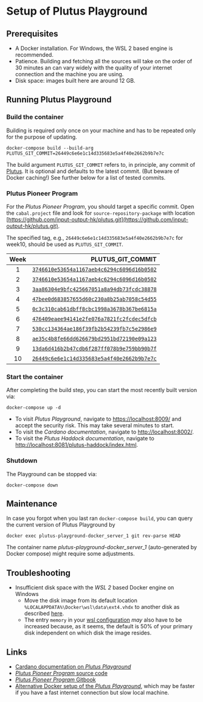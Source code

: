 # Setup of Plutus Playground

## Prerequisites
* A Docker installation. For Windows, the WSL 2 based engine is recommended.
* Patience. Building and fetching all the sources will take on the order of 30 minutes an can vary widely with the quality of your internet connection and the machine you are using.
* Disk space: images built here are around 12 GB. 

## Running Plutus Playground
### Build the container
Building is required only once on your machine and has to be repeated only for the purpose of updating.
```
docker-compose build --build-arg PLUTUS_GIT_COMMIT=26449c6e6e1c14d335683e5a4f40e2662b9b7e7c
```
The build argument `PLUTUS_GIT_COMMIT` refers to, in principle, any commit of [Plutus](https://github.com/input-output-hk/plutus). It is optional and defaults to the latest commit. (But beware of Docker caching!)
See further below for a list of tested commits.

### Plutus Pioneer Program
For the *Plutus Pioneer Program*, you should target a specific commit. Open the `cabal.project` file and look for `source-repository-package` with location [https://github.com/input-output-hk/plutus.git](https://github.com/input-output-hk/plutus.git).

The specified tag, e.g., `26449c6e6e1c14d335683e5a4f40e2662b9b7e7c` for week10, should be used as `PLUTUS_GIT_COMMIT`. 

| Week | PLUTUS_GIT_COMMIT                                                                                                                     |
|:----:|--------------------------------------------------------------------------------------------------------------------------------------:|
| 1    | [`3746610e53654a1167aeb4c6294c6096d16b0502`](https://github.com/input-output-hk/plutus/tree/3746610e53654a1167aeb4c6294c6096d16b0502) |
| 2    | [`3746610e53654a1167aeb4c6294c6096d16b0502`](https://github.com/input-output-hk/plutus/tree/3746610e53654a1167aeb4c6294c6096d16b0502) |
| 3    | [`3aa86304e9bfc425667051a8a94db73fcdc38878`](https://github.com/input-output-hk/plutus/tree/3aa86304e9bfc425667051a8a94db73fcdc38878) |
| 4    | [`47bee0d683857655d60c230a8b25ab7058c54d55`](https://github.com/input-output-hk/plutus/tree/47bee0d683857655d60c230a8b25ab7058c54d55) |
| 5    | [`0c3c310cab61dbff8cbc1998a3678b367be6815a`](https://github.com/input-output-hk/plutus/tree/0c3c310cab61dbff8cbc1998a3678b367be6815a) |
| 6    | [`476409eaee94141e2fe076a7821fc2fcdec5dfcb`](https://github.com/input-output-hk/plutus/tree/476409eaee94141e2fe076a7821fc2fcdec5dfcb) |
| 7    | [`530cc134364ae186f39fb2b54239fb7c5e2986e9`](https://github.com/input-output-hk/plutus/tree/530cc134364ae186f39fb2b54239fb7c5e2986e9) |
| 8    | [`ae35c4b8fe66dd626679bd2951bd72190e09a123`](https://github.com/input-output-hk/plutus/tree/ae35c4b8fe66dd626679bd2951bd72190e09a123) |
| 9    | [`13da6d416b2b47cdb6f287ff078b9e759bb90b7f`](https://github.com/input-output-hk/plutus/tree/13da6d416b2b47cdb6f287ff078b9e759bb90b7f) |
| 10   | [`26449c6e6e1c14d335683e5a4f40e2662b9b7e7c`](https://github.com/input-output-hk/plutus/tree/26449c6e6e1c14d335683e5a4f40e2662b9b7e7c) |


### Start the container
After completing the build step, you can start the most recently built version via:
```
docker-compose up -d
```
* To visit *Plutus Playground*, navigate to [https://localhost:8009/](https://localhost:8009/) and accept the security risk. This may take several minutes to start.
* To visit the *Cardano documentation*, navigate to [http://localhost:8002/](http://localhost:8002/).
* To visit the *Plutus Haddock documentation*, navigate to [http://localhost:8081/plutus-haddock/index.html](http://localhost:8081/plutus-haddock/index.html).

### Shutdown
The Playground can be stopped via:
```
docker-compose down
```


## Maintenance 
In case you forgot when you last ran `docker-compose build`, you can query the current version of Plutus Playground by
```
docker exec plutus-playground-docker_server_1 git rev-parse HEAD
```
The container name *plutus-playground-docker_server_1* (auto-generated by Docker compose) might require some adjustments.

## Troubleshooting
* Insufficient disk space with the *WSL 2* based Docker engine on Windows
  - Move the disk image from its default location `%LOCALAPPDATA%\Docker\wsl\data\ext4.vhdx` to another disk as described [here](https://stackoverflow.com/questions/62441307/how-can-i-change-the-location-of-docker-images-when-using-docker-desktop-on-wsl2).
  - The entry `memory` in your [wsl configuration](https://docs.microsoft.com/en-us/windows/wsl/wsl-config#configure-global-options-with-wslconfig) *may* also have to be increased because, as it seems, the default is 50% of your primary disk independent on which disk the image resides.


## Links
* [Cardano documentation on *Plutus Playground*](https://docs.cardano.org/projects/plutus/en/latest/plutus/tutorials/plutus-playground.html])
* [*Plutus Pioneer Program* source code](https://github.com/input-output-hk/plutus-pioneer-program)
* [*Plutus Pioneer Program* Gitbook](https://docs.plutus-community.com)
* [Alternative Docker setup of the *Plutus Playground*](https://github.com/maccam912/ppp), which may be faster if you have a fast internet connection but slow local machine.
